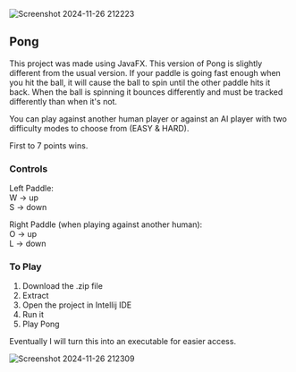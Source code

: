 ![Screenshot 2024-11-26 212223](https://github.com/user-attachments/assets/8998338d-e128-4f7d-b21f-6440e2caee7c)

## Pong ##

This project was made using JavaFX.  This version of Pong is slightly different from the usual version.  If your paddle is going fast enough when you hit the ball, it will cause the ball to spin until the other paddle hits it back.  When the ball is spinning it bounces differently and must be tracked differently than when it's not.

You can play against another human player or against an AI player with two difficulty modes to choose from (EASY & HARD).

First to 7 points wins.

### Controls ###

Left Paddle:
<br>
W -> up
<br>
S -> down

Right Paddle (when playing against another human):
<br>
O -> up 
<br> 
L -> down

### To Play ###

1. Download the .zip file
2. Extract
3. Open the project in Intellij IDE
4. Run it
5. Play Pong

Eventually I will turn this into an executable for easier access.

![Screenshot 2024-11-26 212309](https://github.com/user-attachments/assets/378932f1-ed4b-4189-8e42-bca8bf5f6789)
